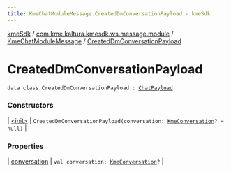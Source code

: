 ```yaml
---
title: KmeChatModuleMessage.CreatedDmConversationPayload - kmeSdk
---
```


[kmeSdk](../../../index.html) / [com.kme.kaltura.kmesdk.ws.message.module](../../index.html) / [KmeChatModuleMessage](../index.html) / [CreatedDmConversationPayload](./index.html)

# CreatedDmConversationPayload

`data class CreatedDmConversationPayload : `[`ChatPayload`](../-chat-payload/index.html)

### Constructors

| [&lt;init&gt;](-init-.html) | `CreatedDmConversationPayload(conversation: `[`KmeConversation`](../../../com.kme.kaltura.kmesdk.ws.message.chat/-kme-conversation/index.html)`? = null)` |

### Properties

| [conversation](conversation.html) | `val conversation: `[`KmeConversation`](../../../com.kme.kaltura.kmesdk.ws.message.chat/-kme-conversation/index.html)`?` |

